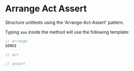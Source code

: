 # Arrange Act Assert

Structure unittests using the 'Arrange-Act-Assert' pattern.

Typing `aaa` inside the method will use the following template:

```csharp
// arrange
$END$

// act

// assert

```